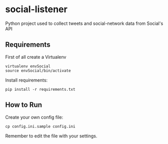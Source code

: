 # social-listener

Python project used to collect tweets and social-network data from Social's API

## Requirements

First of all create a Virtualenv

    virtualenv envSocial
    source envSocial/bin/activate

Install requirements:

    pip install -r requirements.txt


## How to Run

Create your own config file:

    cp config.ini.sample config.ini
    
Remember to edit the file with your settings.